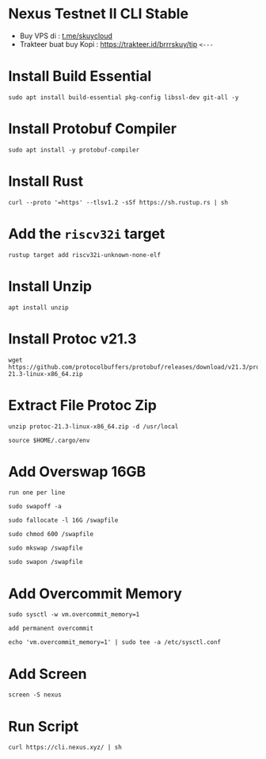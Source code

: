 # Nexus Testnet II CLI Stable

- Buy VPS di : [t.me/skuycloud](t.me/skuycloud)
- Trakteer buat buy Kopi : https://trakteer.id/brrrskuy/tip `<---`

# Install Build Essential
```
sudo apt install build-essential pkg-config libssl-dev git-all -y
```
# Install Protobuf Compiler
```
sudo apt install -y protobuf-compiler
```
# Install Rust
```
curl --proto '=https' --tlsv1.2 -sSf https://sh.rustup.rs | sh
```
# Add the `riscv32i` target
```
rustup target add riscv32i-unknown-none-elf
```
# Install Unzip
```
apt install unzip
```
# Install Protoc v21.3
```
wget https://github.com/protocolbuffers/protobuf/releases/download/v21.3/protoc-21.3-linux-x86_64.zip
```
# Extract File Protoc Zip
```
unzip protoc-21.3-linux-x86_64.zip -d /usr/local
```
```
source $HOME/.cargo/env
```
# Add Overswap 16GB 
`run one per line`
```
sudo swapoff -a  
```
```
sudo fallocate -l 16G /swapfile
```
```
sudo chmod 600 /swapfile
```
```
sudo mkswap /swapfile
```
```
sudo swapon /swapfile
```
# Add Overcommit Memory
```
sudo sysctl -w vm.overcommit_memory=1
```
`add permanent overcommit`
```
echo 'vm.overcommit_memory=1' | sudo tee -a /etc/sysctl.conf
```
# Add Screen
```
screen -S nexus
```
# Run Script 
```
curl https://cli.nexus.xyz/ | sh
```
